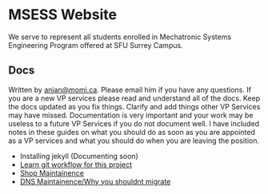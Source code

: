# MSESS Website
We serve to represent all students enrolled in Mechatronic Systems Engineering Program offered at SFU Surrey Campus.

## Docs
Written by anjan@momi.ca. Please email him if you have any questions. If you are a new VP services please read and understand all of the docs. Keep the docs updated as you fix things. Clarify and add things other VP Services may have missed. Documentation is very important and your work may be useless to a future VP Services if you do not document well. I have included notes in these guides on what you should do as soon as you are appointed as a VP services and what you should do when you are leaving the position.

- Installing jekyll (Documenting soon)
- [Learn git workflow for this project](https://github.com/msess/msess.github.io/blob/master/CONTRIBUTING.md)
- [Shop Maintainence](https://github.com/msess/msess.github.io/wiki/shop)
- [DNS Maintainence/Why you shouldnt migrate](https://github.com/msess/msess.github.io/wiki/Domain)
